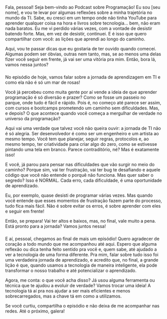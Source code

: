 Fala, pessoal! Seja bem-vindo ao Podcast sobre Programação! Eu sou [seu nome], e vou te levar por algumas reflexões sobre a minha trajetória no mundo da TI. Sabe, eu cresci em um tempo onde não tinha YouTube para aprender qualquer coisa na hora e livros sobre tecnologia... bem, não eram nada baratos. Eu me vi perdido várias vezes, com a vontade de desistir batendo forte. Mas, em vez de desistir, continuei. E é isso que quero compartilhar com você: as lições que aprendi ao longo do caminho.

Aqui, vou te passar dicas que eu gostaria de ter ouvido quando comecei. Algumas podem ser óbvias, outras nem tanto, mas, se ao menos uma delas fizer você seguir em frente, já vai ser uma vitória pra mim. Então, bora lá, vamos nessa juntos?

###

No episódio de hoje, vamos falar sobre a jornada de aprendizagem em TI e como ela não é só um mar de rosas!

Você já percebeu como muita gente por aí vende a ideia de que aprender programação é só diversão e prazer? Como se fosse um passeio no parque, onde tudo é fácil e rápido. Pois é, no começo até parece ser assim, com cursos e bootcamps prometendo um caminho sem dificuldades. Mas, e depois? O que acontece quando você começa a mergulhar de verdade no universo da programação?

Aqui vai uma verdade que talvez você não queira ouvir: a jornada de TI não é só alegria. Ser desenvolvedor é como ser um engenheiro e um artista ao mesmo tempo. Você tem que planejar, seguir regras, protocolos e, ao mesmo tempo, ter criatividade para criar algo do zero, como se estivesse pintando uma tela em branco. Parece contraditório, né? Mas é exatamente isso!

E você, já parou para pensar nas dificuldades que vão surgir no meio do caminho? Porque sim, vai ter frustração, vai ter bug te desafiando e aquele código que você não entende o porquê não funciona. Mas quer saber o segredo? Isso é NORMAL. Cada erro, cada dificuldade, é uma oportunidade de aprendizado.

Eu, por exemplo, quase desisti de programar várias vezes. Mas quando você entende que esses momentos de frustração fazem parte do processo, tudo fica mais fácil. Não é sobre evitar os erros, é sobre aprender com eles e seguir em frente!

Então, se prepara! Vai ter altos e baixos, mas, no final, vale muito a pena. Está pronto para a jornada? Vamos juntos nessa!

###

E aí, pessoal, chegamos ao final de mais um episódio! Quero agradecer de coração a todo mundo que me acompanhou até aqui. Espero que alguma reflexão ou dica tenha feito sentido pra você e, quem sabe, até ajudado a ver a tecnologia de uma forma diferente. Pra mim, falar sobre tudo isso foi uma verdadeira jornada de aprendizado, e acredito que, no final, a grande lição é que, quando usamos a tecnologia de maneira inteligente, ela pode transformar o nosso trabalho e até potencializar o aprendizado.

Agora, me conta: o que você acha disso? Já usou alguma ferramenta ou técnica que te ajudou a evoluir de verdade? Vamos trocar uma ideia! A tecnologia tá aí pra nos ajudar a ser mais eficientes e menos sobrecarregados, mas a chave tá em como a utilizamos.

Se você curtiu, compartilha o episódio e não deixa de me acompanhar nas redes. Até o próximo, galera!